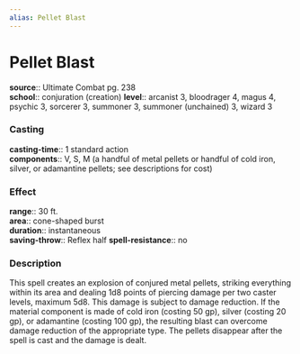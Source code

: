 ```yaml
---
alias: Pellet Blast
---
```


# Pellet Blast 

**source**:: Ultimate Combat pg. 238  
**school**:: conjuration (creation)
**level**:: arcanist 3, bloodrager 4, magus 4, psychic 3, sorcerer 3, summoner 3, summoner (unchained) 3, wizard 3

### Casting 

**casting-time**:: 1 standard action  
**components**:: V, S, M (a handful of metal pellets or handful of cold iron, silver, or adamantine pellets; see descriptions for cost)

### Effect 

**range**:: 30 ft.  
**area**:: cone-shaped burst  
**duration**:: instantaneous  
**saving-throw**:: Reflex half
**spell-resistance**:: no

### Description 

This spell creates an explosion of conjured metal pellets, striking everything within its area and dealing 1d8 points of piercing damage per two caster levels, maximum 5d8. This damage is subject to damage reduction. If the material component is made of cold iron (costing 50 gp), silver (costing 20 gp), or adamantine (costing 100 gp), the resulting blast can overcome damage reduction of the appropriate type. The pellets disappear after the spell is cast and the damage is dealt.
